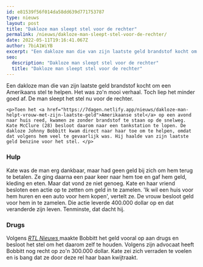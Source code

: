 ```yaml
---
id: e81539f56f014da58dd639d771753787
type: nieuws
layout: post
title: "Dakloze man sleept stel voor de rechter"
permalink: /nieuws/dakloze-man-sleept-stel-voor-de-rechter/
date: 2022-05-11T19:16:41.067Z
author: 7biA1WiYB
excerpt: "Een dakloze man die van zijn laatste geld brandstof kocht om een Amerikaans stel te helpen. Het was zo'n mooi verhaal. Toch liep het minder goed af. De man sleept het stel nu voor de rechter.  "
seo:
  description: "Dakloze man sleept stel voor de rechter"
  title: "Dakloze man sleept stel voor de rechter"
---
```

Een dakloze man die van zijn laatste geld brandstof kocht om een Amerikaans stel te helpen. Het was zo'n mooi verhaal. Toch liep het minder goed af. De man sleept het stel nu voor de rechter.  

    <p>Toen het <a href="https://7dagen.netlify.app/nieuws/dakloze-man-helpt-vrouw-met-zijn-laatste-geld">Amerikaanse stel</a> op een avond naar huis reed, kwamen ze zonder brandstof te staan op de snelweg. Kate McClure (28) besloot daarom naar een tankstation te lopen. De dakloze Johnny Bobbitt kwam direct naar haar toe om te helpen, omdat dat volgens hem veel te gevaarlijk was. Hij haalde van zijn laatste geld benzine voor het stel. </p>
<h3>Hulp</h3>
<p>Kate was de man erg dankbaar, maar had geen geld bij zich om hem terug te betalen. Ze ging daarna een paar keer naar hem toe en gaf hem geld, kleding en eten. Maar dat vond ze niet genoeg. Kate en haar vriend besloten een actie op te zetten om geld in te zamelen. 'Ik wil een huis voor hem huren en een auto voor hem kopen', vertelt ze. De vrouw besloot geld voor hem in te zamelen. Die actie leverde 400.000 dollar op en dat veranderde zijn leven. Tenminste, dat dacht hij.</p>
<h3>Drugs</h3>
<p>Volgens <em><a href="https://www.rtlnieuws.nl/buitenland/dakloze-man-sleept-stel-voor-de-rechter-dat-4-ton-voor-hem-verzamelde" target="_blank">RTL Nieuws </a></em>maakte Bobbitt het geld vooral op aan drugs en besloot het stel om het daarom zelf te houden. Volgens zijn advocaat heeft Bobbitt nog recht op zo'n 300.000 dollar. Kate zei zich verraden te voelen en is bang dat ze door deze rel haar baan kwijtraakt.</p>  
